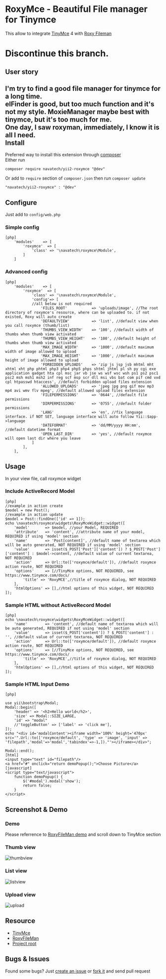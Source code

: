 # RoxyMce - Beautiful File manager for Tinymce
This allow to integrate [TinyMce](https://github.com/tinymce/tinymce) 4 with [Roxy Fileman](http://roxyfileman.com)

# Discontinue this branch.
User story
---
I'm try to find a good file manager for tinymce for a long time.  
elFinder is good, but too much function and it's not my style. MoxieManager maybe best with tinymce, but it's too much for me.  
One day, I saw roxyman, immediately, I know it is all I need.  
Install
---
Preferred way to install this extension through [composer](http://getcomposer.org)  
Either run
~~~
composer require navatech/yii2-roxymce "@dev"
~~~
Or add to `require` section of `composer.json` then run `composer update`
~~~
"navatech/yii2-roxymce" : "@dev" 
~~~
Configure
---
Just add to `config/web.php`
### Simple config
~~~
[php]
	'modules'    => [
		'roxymce'  => [
			'class' => '\navatech\roxymce\Module',
		]
	]
~~~
### Advanced config
~~~
[php]
	'modules'    => [
		'roxymce'  => [
			'class' => '\navatech\roxymce\Module',
			'config'=> [
			//all below is not required
				'FILES_ROOT'           => 'uploads/image', //The root directory of roxymce's resource, where can be uploaded to. if not existed, Roxy will auto create
				'DEFAULTVIEW'          => 'list', //default view when you call roxymce (thumb/list)
				'THUMBS_VIEW_WIDTH'    => '100', //default width of thumbs when thumb view activated
				'THUMBS_VIEW_HEIGHT'   => '100', //default height of thumbs when thumb view activated
				'MAX_IMAGE_WIDTH'      => '1000', //default maximum width of image allowed to upload
				'MAX_IMAGE_HEIGHT'     => '1000', //default maximum height of image allowed to upload
				'FORBIDDEN_UPLOADS'    => 'zip js jsp jsb mhtml mht xhtml xht php phtml php3 php4 php5 phps shtml jhtml pl sh py cgi exe application gadget hta cpl msc jar vb jse ws wsf wsc wsh ps1 ps2 psc1 psc2 msh msh1 msh2 inf reg scf msp scr dll msi vbs bat com pif cmd vxd cpl htpasswd htaccess', //default forbidden upload files extension
				'ALLOWED_UPLOADS'      => 'jpeg jpg png gif mov mp3 mp4 avi wmv flv mpeg', //default allowed upload files extension
				'FILEPERMISSIONS'      => '0644', //default file permissions
				'DIRPERMISSIONS'       => '0755', //default folder permissions
				'LANG'                 => 'en', //fix language interface. if NOT SET, language interface will auto follow Yii::$app->language
				'DATEFORMAT'           => 'dd/MM/yyyy HH:mm', //default datetime format
				'OPEN_LAST_DIR'        => 'yes', //default roxymce will open last dir where you leave
			]
		],
	],
~~~
Usage
---
In your view file, call roxymce widget
### Include ActiveRecord Model
~~~
[php]
//example in action create
$model = new Post(); 
//example in action update
$model = Post::findOne(['id' => 1]); 
echo \navatech\roxymce\widgets\RoxyMceWidget::widget([
	'model'       => $model, //your Model, REQUIRED
	'attribute'   => 'content', //attribute name of your model, REQUIRED if using 'model' section
	'name'        => 'Post[content]', //default name of textarea which will be auto generated, NOT REQUIRED if using 'model' section
	'value'       => isset($_POST['Post']['content']) ? $_POST['Post']['content'] : $model->content, //default value of current textarea, NOT REQUIRED
	'action'      => Url::to(['roxymce/default']), //default roxymce action route, NOT REQUIRED
	'options'     => [//TinyMce options, NOT REQUIRED, see https://www.tinymce.com/docs/
		'title' => 'RoxyMCE',//title of roxymce dialog, NOT REQUIRED
	],
	'htmlOptions' => [],//html options of this widget, NOT REQUIRED
]);
~~~
### Sample HTML without ActiveRecord Model
~~~
[php]
echo \navatech\roxymce\widgets\RoxyMceWidget::widget([
	'name'        => 'content', //default name of textarea which will be auto generated, REQUIRED if not using 'model' section
	'value'       => isset($_POST['content']) ? $_POST['content'] : '', //default value of current textarea, NOT REQUIRED
	'action'      => Url::to(['roxymce/default']), //default roxymce action route, NOT REQUIRED
	'options'     => [//TinyMce options, NOT REQUIRED, see https://www.tinymce.com/docs/
		'title' => 'RoxyMCE',//title of roxymce dialog, NOT REQUIRED
	],
	'htmlOptions' => [],//html options of this widget, NOT REQUIRED
]);
~~~
### Sample HTML Input Demo
~~~
[php]

use yii\bootstrap\Modal;
Modal::begin([
    'header' => '<h2>Hello world</h2>',
    'size' => Modal::SIZE_LARGE,
    'id' => "modal"
    //'toggleButton' => ['label' => 'click me'],
]);
echo "<div id='modalContent'><iframe width='100%' height='470px' src='".Url::to(['roxymce/default', 'type' => 'image', 'input' => 'filepath','modal'=>'modal','tabindex'=>-1,])."'></iframe></div>";

Modal::end();
[html]
<input type="text" id="filepath"/>
<a href="#" onclick="return demoPopup();">Choose Picture</a>
[javascript]
<script type="text/javascript">
    function demoPopup() {
        $('#modal').modal('show');
        return false;
    }
</script>
~~~
Screenshot & Demo
---
### Demo
Please referrence to [RoxyFileMan demo](http://www.roxyfileman.com/demo) and scroll down to TinyMce section
### Thumb view
![thumbview](http://i.imgur.com/mEascq0.png)
### List view
![listview](http://i.imgur.com/IkA92kK.png)
### Upload view
![upload](http://i.imgur.com/9zvpFTM.png)

Resource
---

 * [TinyMce](http://tinymce.com)
 * [RoxyFileMan](http://roxyfileman.com)
 * [Project root](https://github.com/navatech/yii2-roxymce)

Bugs & Issues
---
Found some bugs? Just [create an issue](https://github.com/navatech/yii2-roxymce/issues/new) or [fork it](https://github.com/navatech/yii2-roxymce) and send pull request
